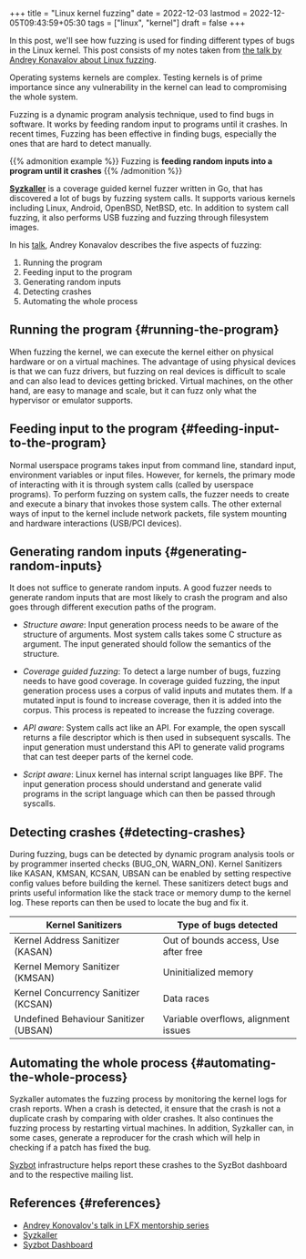 +++
title = "Linux kernel fuzzing"
date = 2022-12-03
lastmod = 2022-12-05T09:43:59+05:30
tags = ["linux", "kernel"]
draft = false
+++

In this post, we'll see how fuzzing is used for finding different types of bugs in the Linux kernel.
This post consists of my notes taken from [the talk by Andrey Konavalov about Linux fuzzing](https://www.linuxfoundation.org/webinars/fuzzing-linux-kernel?hsLang=en).

Operating systems kernels are complex.
Testing kernels is of prime importance since any vulnerability in the kernel can lead to compromising the whole system.

Fuzzing is a dynamic program analysis technique, used to find bugs in software.
It works by feeding random input to programs until it crashes.
In recent times, Fuzzing has been effective in finding bugs, especially the ones that are hard to detect manually.

{{% admonition example %}}
Fuzzing is **feeding random inputs into a program until it crashes**
{{% /admonition %}}

**[Syzkaller](https://github.com/google/syzkaller)** is a coverage guided kernel fuzzer written in Go, that has discovered a lot of bugs by fuzzing system calls.
It supports various kernels including Linux, Android, OpenBSD, NetBSD, etc.
In addition to system call fuzzing, it also performs USB fuzzing and fuzzing through filesystem images.

In his [talk](https://www.linuxfoundation.org/webinars/fuzzing-linux-kernel?hsLang=en), Andrey Konavalov describes the five aspects of fuzzing:

1.  Running the program
2.  Feeding input to the program
3.  Generating random inputs
4.  Detecting crashes
5.  Automating the whole process


## Running the program {#running-the-program}

When fuzzing the kernel, we can execute the kernel either on physical hardware or on a virtual machines.
The advantage of using physical devices is that we can fuzz drivers, but fuzzing on real devices is difficult to
scale and can also lead to devices getting bricked. Virtual machines, on the other hand, are easy to manage
and scale, but it can fuzz only what the hypervisor or emulator supports.


## Feeding input to the program {#feeding-input-to-the-program}

Normal userspace programs takes input from command line, standard input, environment variables or input files.
However, for kernels, the primary mode of interacting with it is through system calls (called by userspace programs).
To perform fuzzing on system calls, the fuzzer needs to create and execute a binary that invokes those system calls.
The other external ways of input to the kernel include network packets, file system mounting and hardware interactions (USB/PCI devices).


## Generating random inputs {#generating-random-inputs}

It does not suffice to generate random inputs.
A good fuzzer needs to generate random inputs that are most likely to crash the program and also goes through different execution paths of the program.

-   _Structure aware_: Input generation process needs to be aware of the structure of arguments.
    Most system calls takes some C structure as argument. The input generated should follow the semantics of the structure.

-   _Coverage guided fuzzing_: To detect a large number of bugs, fuzzing needs to have good coverage.
    In coverage guided fuzzing, the input generation process uses a corpus of valid inputs and mutates them.
    If a mutated input is found to increase coverage, then it is added into the corpus.
    This process is repeated to increase the fuzzing coverage.

-   _API aware_: System calls act like an API. For example, the open syscall returns a file descriptor which is then used in subsequent syscalls.
    The input generation must understand this API to generate valid programs that can test deeper parts of the kernel code.

-   _Script aware_: Linux kernel has internal script languages like BPF.
    The input generation process should understand and generate valid programs in the script language which can then be passed through syscalls.


## Detecting crashes {#detecting-crashes}

During fuzzing, bugs can be detected by dynamic program analysis tools or by programmer inserted checks (BUG_ON, WARN_ON).
Kernel Sanitizers like KASAN, KMSAN, KCSAN, UBSAN can be enabled by setting respective config values before building the kernel.
These sanitizers detect bugs and prints useful information like the stack trace or memory dump to the kernel log.
These reports can then be used to locate the bug and fix it.

| Kernel Sanitizers                     | Type of bugs detected                |
|---------------------------------------|--------------------------------------|
| Kernel Address Sanitizer (KASAN)      | Out of bounds access, Use after free |
| Kernel Memory Sanitizer (KMSAN)       | Uninitialized memory                 |
| Kernel Concurrency Sanitizer (KCSAN)  | Data races                           |
| Undefined Behaviour Sanitizer (UBSAN) | Variable overflows, alignment issues |


## Automating the whole process {#automating-the-whole-process}

Syzkaller automates the fuzzing process by monitoring the kernel logs for crash reports. When a crash is
detected, it ensure that the crash is not a duplicate crash by comparing with older crashes. It also continues
the fuzzing process by restarting virtual machines. In addition, Syzkaller can, in some cases, generate a
reproducer for the crash which will help in checking if a patch has fixed the bug.

[Syzbot](https://syzkaller.appspot.com/) infrastructure helps report these crashes to the SyzBot dashboard and to the respective mailing list.


## References {#references}

-   [Andrey Konovalov's talk in LFX mentorship series](https://www.linuxfoundation.org/webinars/fuzzing-linux-kernel?hsLang=en)
-   [Syzkaller](https://github.com/google/syzkaller)
-   [Syzbot Dashboard](https://syzkaller.appspot.com/)
